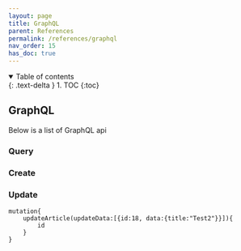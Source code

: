 ```yaml
---
layout: page
title: GraphQL
parent: References
permalink: /references/graphql
nav_order: 15
has_doc: true
---
```


<details open markdown="block">
  <summary>
    Table of contents
  </summary>
  {: .text-delta }
1. TOC
{:toc}
</details>

## GraphQL
Below is a list of GraphQL api

### Query

### Create

### Update
```
mutation{
	updateArticle(updateData:[{id:18, data:{title:"Test2"}}]){
		id
	}
}
```
